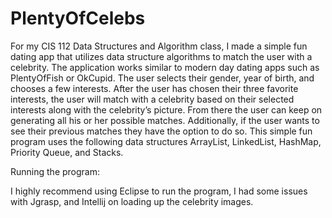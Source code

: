 # PlentyOfCelebs
For my CIS 112 Data Structures and Algorithm class, I made a simple fun dating app that utilizes data structure 
algorithms to match the user with a celebrity. The application works similar to modern day dating apps 
such as PlentyOfFish or OkCupid. The user selects their gender, year of birth, and chooses a few interests. 
After the user has chosen their three favorite interests, the user will match with a celebrity based on their 
selected interests along with the celebrity’s picture. From there the user can keep on generating all 
his or her possible matches. Additionally, if the user wants to see their previous matches they have the option to do so. 
This simple fun program uses the following data structures ArrayList, LinkedList, HashMap, Priority Queue, and Stacks. 

Running the program: 

I highly recommend using Eclipse to run the program, I had some issues with Jgrasp, 
and Intellij on loading up the celebrity images. 
